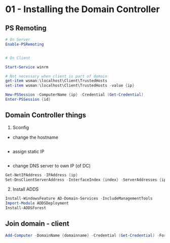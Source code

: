 # 01 - Installing the Domain Controller

## PS Remoting
````powershell
# On Server
Enable-PSRemoting


# On Client

Start-Service winrm

# Not necessary when client is part of domain
get-item wsman:\localhost\Client\TrustedHosts
set-item wsman:\localhost\Client\TrustedHosts -value {ip}

New-PSSession -ComputerName {ip} -Credential (Get-Credential)
Enter-PSSession {id}
````

## Domain Controller things


1. Sconfig

- change the hostname
````powershell
````

- assign static IP
````powershell

````
- change DNS server to own IP (of DC)
````powershell
Get-NetIPAddress -IPAddress {ip}
Set-DnsClientServerAddress -InterfaceIndex {index} -ServerAddresses {ip}
````

2. Install ADDS

````powershell
Install-WindowsFeature AD-Domain-Services -IncludeManagementTools
Import-Module ADDSDeployment
Install-ADDSForest
````

## Join domain - client
````powershell
Add-Computer -DomainName {domainname} -Credential (Get-Credential) -Force -Restart
````

